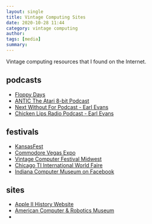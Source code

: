 ```yaml
---
layout: single
title: Vintage Computing Sites
date: 2020-10-28 11:44
category: vintage computing
author: 
tags: [media]
summary: 
---
```


Vintage computing resources that I found on the Internet.

## podcasts

- [Floppy Days](https://floppydays.libsyn.com)
- [ANTIC The Atari 8-bit Podcast](https://ataripodcast.libsyn.com/)
- [Next Without For Podcast - Earl Evans](http://www.cyberears.com/podcasts/podcast_6066.xml)
- [Chicken Lips Radio Podcast - Earl Evans](http://www.cyberears.com/podcasts/podcast_6067.xml)

## festivals

- [KansasFest](http://www.kansasfest.org/)
- [Commodore Vegas Expo](http://www.portcommodore.com/dokuwiki/doku.php?id=commvex:start)
- [Vintage Computer Festival Midwest](http://vcfmw.org/)
- [Chicago TI International World Faire](http://www.chicagotiug.com/tiki-index.php?page=Faire)
- [Indiana Computer Museum on Facebook](https://www.facebook.com/IndianaComputerMuseum?hc_location=stream)

## sites

- [Apple II History Website](http://apple2history.org/)
- [American Computer & Robotics Museum](http://www.compustory.com/)
- 